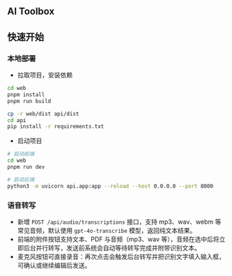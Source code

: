 ## AI Toolbox


## 快速开始


### 本地部署

- 拉取项目，安装依赖

```bash
cd web
pnpm install
pnpm run build
```

```bash
cp -r web/dist api/dist
cd api
pip install -r requirements.txt
```

- 启动项目


```bash
# 启动前端
cd web
pnpm run dev
```

```bash
# 启动后端
python3 -m uvicorn api.app:app --reload --host 0.0.0.0 --port 8000
```

### 语音转写

- 新增 `POST /api/audio/transcriptions` 接口，支持 mp3、wav、webm 等常见音频，默认使用 `gpt-4o-transcribe` 模型，返回纯文本结果。
- 前端的附件按钮支持文本、PDF 与音频（mp3、wav 等），音频在选中后将立即后台并行转写，发送前系统会自动等待转写完成并附带识别文本。
- 麦克风按钮可直接录音：再次点击会触发后台转写并把识别文字填入输入框，可确认或继续编辑后发送。

